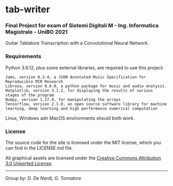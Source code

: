 # tab-writer

### Final Project for exam of Sistemi Digitali M - Ing. Informatica Magistrale - UniBO 2021

Guitar Tablature Transcription with a Convolutional Neural Network.

### Requirements
Python 3.6.12, plus some external libraries, are required to use this project:
```
Jams, version 0.3.4, a JSON Annotated Music Specification for Reproducible MIR Research
Librosa, version 0.8.0, a python package for music and audio analysis.
Matplotlib, version 3.1.2, for displaying the results of various stages of the program
Numpy, version 1.17.4, for manipulating the arrays
Tensorflow, version 2.1.0, an open source software library for machine learning, deep learning and high performance numerical computation
```
Linux, Windows adn MacOS environments should both work.

### License

The source code for the site is licensed under the MIT license, which you can find in
the LICENSE.md file.

All graphical assets are licensed under the
[Creative Commons Attribution 3.0 Unported License](https://creativecommons.org/licenses/by/3.0/).

---
Group by:
*D. De Nardi, G. Tornatore*
